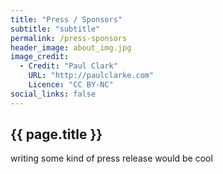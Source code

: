 ```yaml
---
title: "Press / Sponsors"
subtitle: "subtitle"
permalink: /press-sponsors
header_image: about_img.jpg
image_credit: 
  - Credit: "Paul Clark"
    URL: "http://paulclarke.com"
    Licence: "CC BY-NC"
social_links: false
---
```


<section id="generic-header-card" class="content_no_padding">
	<h2>{{ page.title }}</h2>    
</section>

<section class="press-sponsors">
	<div class="content">
		<p>writing some kind of press release would be cool</p>
	</div>
</section>